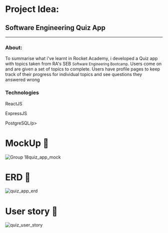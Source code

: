<h1>Project Idea:</h1>

<h2>Software Engineering Quiz App</h2>
<hr>

<h3>About:</h3>
<p>To summarise what i've learnt in Rocket Academy, i developed a Quiz app with topics taken from RA's SEB <small>Software Engineering Bootcamp</small>.
Users come on and are given a set of topics to complete. 
Users have profile pages to keep track of their progress for individual topics and see questions they answered wrong</p>

<h3>Technologies</h3>
<p>ReactJS</p>
<p>ExpressJS</p>
<p>PostgreSQL/p>

<h1>MockUp 🎨</h1>

![Group 18quiz_app_mock](https://user-images.githubusercontent.com/61228520/132468966-0dd52cf9-25e3-46af-94b2-2083ff87020e.png)

<h1>ERD 💾</h1>

![quiz_app_erd](https://user-images.githubusercontent.com/61228520/132465674-d0f3e353-a0b0-437e-ab9c-a5fcc6af5fc2.png)

<h1>User story 📲</h1>

![quiz_user_story](https://user-images.githubusercontent.com/61228520/132466115-e8d9655b-c6ec-4969-9f5e-eb12afcfd3b5.png)
